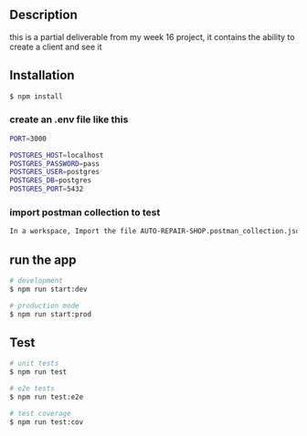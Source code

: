 ## Description

this is a partial deliverable from my week 16 project, it contains the ability to create a client and see it

## Installation

```bash
$ npm install
```

### create an .env file like this

```bash
PORT=3000

POSTGRES_HOST=localhost
POSTGRES_PASSWORD=pass
POSTGRES_USER=postgres
POSTGRES_DB=postgres
POSTGRES_PORT=5432
```

### import postman collection to test

```bash
In a workspace, Import the file AUTO-REPAIR-SHOP.postman_collection.json, which contains the basic queries for testing the api.
```

## run the app


```bash
# development
$ npm run start:dev

# production mode
$ npm run start:prod
```

## Test

```bash
# unit tests
$ npm run test

# e2e tests
$ npm run test:e2e

# test coverage
$ npm run test:cov
```
